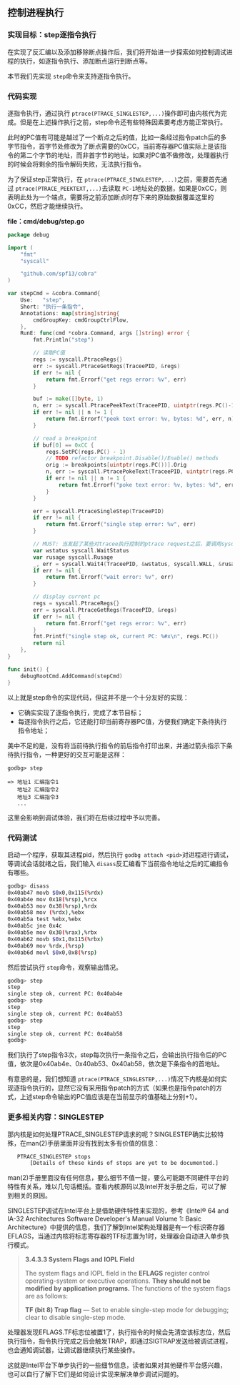 ## 控制进程执行

### 实现目标：step逐指令执行

在实现了反汇编以及添加移除断点操作后，我们将开始进一步探索如何控制调试进程的执行，如逐指令执行、添加断点运行到断点等。

本节我们先实现 `step`命令来支持逐指令执行。

### 代码实现

逐指令执行，通过执行 `ptrace(PTRACE_SINGLESTEP,...)`操作即可由内核代为完成。但是在上述操作执行之前，step命令还有些特殊因素要考虑方能正常执行。

此时的PC值有可能是越过了一个断点之后的值，比如一条经过指令patch后的多字节指令，首字节处修改为了断点需要的0xCC，当前寄存器PC值实际上是该指令的第二个字节的地址，而非首字节的地址，如果对PC值不做修改，处理器执行的时候会将剩余的指令解码失败，无法执行指令。

为了保证step正常执行，在 `ptrace(PTRACE_SINGLESTEP,...)`之前，需要首先通过 `ptrace(PTRACE_PEEKTEXT,...)`去读取 `PC-1`地址处的数据，如果是0xCC，则表明此处为一个端点，需要将之前添加断点时存下来的原始数据覆盖这里的0xCC，然后才能继续执行。

**file：cmd/debug/step.go**

```go
package debug

import (
	"fmt"
	"syscall"

	"github.com/spf13/cobra"
)

var stepCmd = &cobra.Command{
	Use:   "step",
	Short: "执行一条指令",
	Annotations: map[string]string{
		cmdGroupKey: cmdGroupCtrlFlow,
	},
	RunE: func(cmd *cobra.Command, args []string) error {
		fmt.Println("step")

		// 读取PC值
		regs := syscall.PtraceRegs{}
		err := syscall.PtraceGetRegs(TraceePID, &regs)
		if err != nil {
			return fmt.Errorf("get regs error: %v", err)
		}

		buf := make([]byte, 1)
		n, err := syscall.PtracePeekText(TraceePID, uintptr(regs.PC()-1), buf)
		if err != nil || n != 1 {
			return fmt.Errorf("peek text error: %v, bytes: %d", err, n)
		}

		// read a breakpoint
		if buf[0] == 0xCC {
			regs.SetPC(regs.PC() - 1)
			// TODO refactor breakpoint.Disable()/Enable() methods
			orig := breakpoints[uintptr(regs.PC())].Orig
			n, err := syscall.PtracePokeText(TraceePID, uintptr(regs.PC()), []byte{orig})
			if err != nil || n != 1 {
				return fmt.Errorf("poke text error: %v, bytes: %d", err, n)
			}
		}

		err = syscall.PtraceSingleStep(TraceePID)
		if err != nil {
			return fmt.Errorf("single step error: %v", err)
		}

		// MUST: 当发起了某些对tracee执行控制的ptrace request之后，要调用syscall.Wait等待并获取tracee状态变化
		var wstatus syscall.WaitStatus
		var rusage syscall.Rusage
		_, err = syscall.Wait4(TraceePID, &wstatus, syscall.WALL, &rusage)
		if err != nil {
			return fmt.Errorf("wait error: %v", err)
		}

		// display current pc
		regs = syscall.PtraceRegs{}
		err = syscall.PtraceGetRegs(TraceePID, &regs)
		if err != nil {
			return fmt.Errorf("get regs error: %v", err)
		}
		fmt.Printf("single step ok, current PC: %#x\n", regs.PC())
		return nil
	},
}

func init() {
	debugRootCmd.AddCommand(stepCmd)
}

```

以上就是step命令的实现代码，但这并不是一个十分友好的实现：

- 它确实实现了逐指令执行，完成了本节目标；
- 每逐指令执行之后，它还能打印当前寄存器PC值，方便我们确定下条待执行指令地址；

美中不足的是，没有将当前待执行指令的前后指令打印出来，并通过箭头指示下条待执行指令，一种更好的交互可能是这样：

```
godbg> step

=> 地址1 汇编指令1
   地址2 汇编指令2
   地址3 汇编指令3
   ...
```

这里会影响到调试体验，我们将在后续过程中予以完善。

### 代码测试

启动一个程序，获取其进程pid，然后执行 `godbg attach <pid>`对进程进行调试，等调试会话就绪之后，我们输入 `disass`反汇编看下当前指令地址之后的汇编指令有哪些。

```bash
godbg> disass
0x40ab47 movb $0x0,0x115(%rdx)
0x40ab4e mov 0x18(%rsp),%rcx
0x40ab53 mov 0x38(%rsp),%rdx
0x40ab58 mov (%rdx),%ebx
0x40ab5a test %ebx,%ebx
0x40ab5c jne 0x4c
0x40ab5e mov 0x30(%rax),%rbx
0x40ab62 movb $0x1,0x115(%rbx)
0x40ab69 mov %rdx,(%rsp)
0x40ab6d movl $0x0,0x8(%rsp)
```

然后尝试执行 `step`命令，观察输出情况。

```bash
godbg> step
step
single step ok, current PC: 0x40ab4e
godbg> step
step
single step ok, current PC: 0x40ab53
godbg> step
step
single step ok, current PC: 0x40ab58
godbg> 
```

我们执行了step指令3次，step每次执行一条指令之后，会输出执行指令后的PC值，依次是0x40ab4e、0x40ab53、0x40ab58，依次是下条指令的首地址。

有意思的是，我们想知道 `ptrace(PTRACE_SINGLESTEP,...)`情况下内核是如何实现逐指令执行的，显然它没有采用指令patch的方式（如果也是指令patch的方式，上述step命令输出的PC值应该是在当前显示的值基础上分别+1）。

### 更多相关内容：SINGLESTEP

那内核是如何处理PTRACE_SINGLESTEP请求的呢？SINGLESTEP确实比较特殊，在man(2)手册里面并没有找到太多有价值的信息：

```bash
   PTRACE_SINGLESTEP stops
       [Details of these kinds of stops are yet to be documented.]
```

man(2)手册里面没有任何信息，要么细节不值一提，要么可能跟不同硬件平台的特性有关系，难以几句话概括。查看内核源码以及Intel开发手册之后，可以了解到相关的原因。

SINGLESTEP调试在Intel平台上是借助硬件特性来实现的，参考《Intel® 64 and IA-32 Architectures Software Developer's Manual Volume 1: Basic Architecture》中提供的信息，我们了解到Intel架构处理器是有一个标识寄存器EFLAGS，当通过内核将标志寄存器的TF标志置为1时，处理器会自动进入单步执行模式。

> **3.4.3.3 System Flags and IOPL Field**
>
> The system flags and IOPL field in the **EFLAGS** register control operating-system or executive operations. **They should not be modified by application programs.** The functions of the system flags are as follows:
>
> **TF (bit 8) Trap flag** — Set to enable single-step mode for debugging; clear to disable single-step mode.

处理器发现EFLAGS.TF标志位被置1了，执行指令的时候会先清空该标志位，然后执行指令，指令执行完成之后会触发TRAP，即通过SIGTRAP发送给被调试进程，也会通知调试器，让调试器继续执行某些操作。

这就是Intel平台下单步执行的一些细节信息，读者如果对其他硬件平台感兴趣，也可以自行了解下它们是如何设计实现来解决单步调试问题的。
